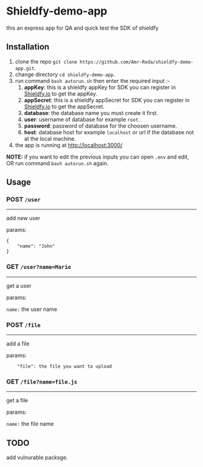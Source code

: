 # Shieldfy-demo-app

this an express app for QA and quick test the SDK of shieldfy

## Installation

1. clone the repo `git clone https://github.com/Amr-Reda/shieldfy-demo-app.git`.
2. change directory `cd shieldfy-demo-app`.
3. run command `bash autorun.sh` then enter the required input :-
    1. **appKey**: this is a shieldfy appKey for SDK you can register in [Shieldfy.io](https://shieldfy.io/) to get the appKey.
    2. **appSecret**: this is a shieldfy appSecret for SDK you can register in [Shieldfy.io](https://shieldfy.io/) to get the appSecret.
    3. **database**: the database name you must create it first.
    4. **user**: username of database for example `root`.
    5. **password**: password of database for the choosen username.
    6. **host**: database host for example `localhost` or url if the database not at the local machine.
4. the app is running at [http://localhost:3000/](http://localhost:3000/)

**NOTE:** if you want to edit the previous inputs you can open `.env` and edit, OR run command `bash autorun.sh` again.

## Usage

### POST `/user`
----------
add new user

params:
```
{
    "name": "John"
}
```

### GET `/user?name=Mario`
----------
get a user

params:

`name:` the user name


### POST `/file`
----------
add a file

params:
```
    "file": the file you want to upload
```

### GET `/file?name=file.js`
----------
get a file

params:

`name:` the file name

## TODO

add vulnurable packsge.
